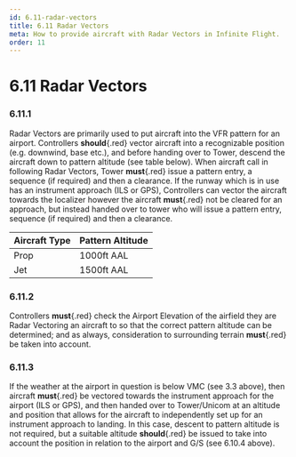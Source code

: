 ```yaml
---
id: 6.11-radar-vectors
title: 6.11 Radar Vectors
meta: How to provide aircraft with Radar Vectors in Infinite Flight.
order: 11
---
```


# 6.11  Radar Vectors

 

### 6.11.1    

Radar Vectors are primarily used to put aircraft into the VFR pattern for an airport. Controllers **should**{.red} vector aircraft into a recognizable position (e.g. downwind, base etc.), and before handing over to Tower, descend the aircraft down to pattern altitude (see table below). When aircraft call in following Radar Vectors, Tower **must**{.red} issue a pattern entry, a sequence (if required) and then a clearance.  If the runway which is in use has an instrument approach (ILS or GPS), Controllers can vector the aircraft towards the localizer however the aircraft **must**{.red} not be cleared for an approach, but instead handed over to tower who will issue a pattern entry, sequence (if required) and then a clearance.



| Aircraft Type | Pattern Altitude |
| ------------- | ---------------- |
| Prop          | 1000ft AAL       |
| Jet           | 1500ft AAL       |

 

### 6.11.2    

Controllers **must**{.red} check the Airport Elevation of the airfield they are Radar Vectoring an aircraft to so that the correct pattern altitude can be determined; and as always, consideration to surrounding terrain **must**{.red} be taken into account.



### 6.11.3    

If the weather at the airport in question is below VMC (see 3.3 above), then aircraft **must**{.red} be vectored towards the instrument approach for the airport (ILS or GPS), and then handed over to Tower/Unicom at an altitude and position that allows for the aircraft to independently set up for an instrument approach to landing. In this case, descent to pattern altitude is not required, but a suitable altitude **should**{.red} be issued to take into account the position in relation to the airport and G/S (see 6.10.4 above).